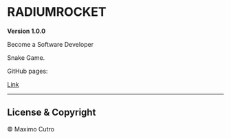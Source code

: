 # RADIUMROCKET

**Version 1.0.0** 

Become a Software Developer

Snake Game. 

GitHub pages:

[Link](https://maximocutro.github.io/snake/)

---

## License & Copyright

© Maximo Cutro